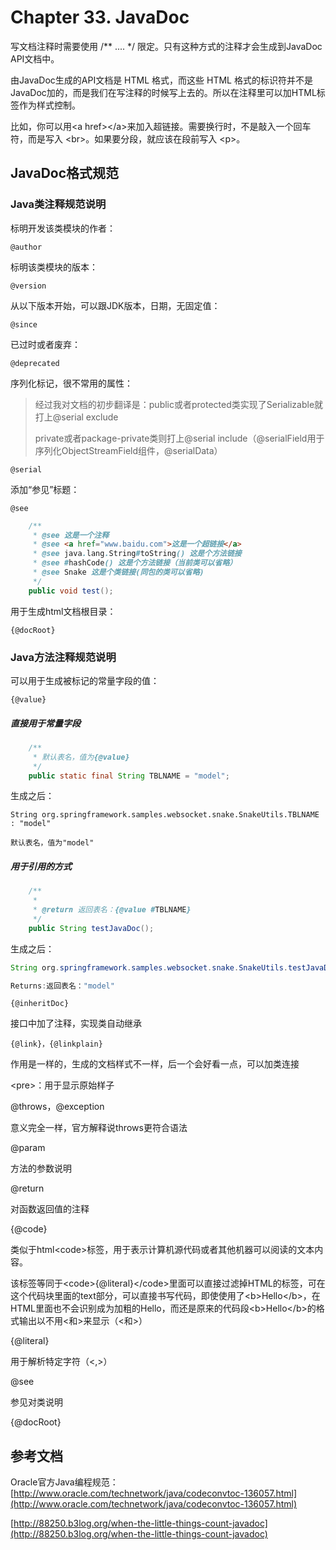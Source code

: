 # Chapter 33. JavaDoc

写文档注释时需要使用 /\*\* .... \*/ 限定。只有这种方式的注释才会生成到JavaDoc API文档中。

由JavaDoc生成的API文档是 HTML 格式，而这些 HTML 格式的标识符并不是 JavaDoc加的，而是我们在写注释的时候写上去的。所以在注释里可以加HTML标签作为样式控制。

比如，你可以用&lt;a href&gt;&lt;/a&gt;来加入超链接。需要换行时，不是敲入一个回车符，而是写入 &lt;br&gt;。如果要分段，就应该在段前写入 &lt;p&gt;。

## JavaDoc格式规范

### Java类注释规范说明

标明开发该类模块的作者：

`@author`

标明该类模块的版本：

`@version`

从以下版本开始，可以跟JDK版本，日期，无固定值：

`@since`

已过时或者废弃：

`@deprecated`

序列化标记，很不常用的属性：

> 经过我对文档的初步翻译是：public或者protected类实现了Serializable就打上@serial exclude
>
> private或者package-private类则打上@serial include（@serialField用于序列化ObjectStreamField组件，@serialData）

`@serial`

添加“参见”标题：

`@see`

```java
    /**
     * @see 这是一个注释
     * @see <a href="www.baidu.com">这是一个超链接</a>
     * @see java.lang.String#toString() 这是个方法链接
     * @see #hashCode() 这是个方法链接（当前类可以省略）
     * @see Snake 这是个类链接(同包的类可以省略)
     */
    public void test();
```

用于生成html文档根目录：

`{@docRoot}`

### Java方法注释规范说明

可以用于生成被标记的常量字段的值：

`{@value}`

##### 直接用于常量字段

```java
    /**
     * 默认表名，值为{@value}
     */
    public static final String TBLNAME = "model";
```

生成之后：

```
String org.springframework.samples.websocket.snake.SnakeUtils.TBLNAME : "model"

默认表名，值为"model"
```

##### 用于引用的方式

```java
    /**
     * 
     * @return 返回表名：{@value #TBLNAME}
     */
    public String testJavaDoc();
```

生成之后：

```java
String org.springframework.samples.websocket.snake.SnakeUtils.testJavaDoc()

Returns:返回表名："model"
```

```
{@inheritDoc}
```

接口中加了注释，实现类自动继承

```
{@link}，{@linkplain}
```

作用是一样的，生成的文档样式不一样，后一个会好看一点，可以加类连接

&lt;pre&gt;：用于显示原始样子

@throws，@exception

意义完全一样，官方解释说throws更符合语法

@param

方法的参数说明

@return

对函数返回值的注释

{@code}

类似于html&lt;code&gt;标签，用于表示计算机源代码或者其他机器可以阅读的文本内容。

该标签等同于&lt;code&gt;{@literal}&lt;/code&gt;里面可以直接过滤掉HTML的标签，可在这个代码块里面的text部分，可以直接书写代码，即使使用了&lt;b&gt;Hello&lt;/b&gt;，在HTML里面也不会识别成为加粗的Hello，而还是原来的代码段&lt;b&gt;Hello&lt;/b&gt;的格式输出以不用&lt;和&gt;来显示（&lt;和&gt;）

{@literal}

用于解析特定字符（&lt;,&gt;）

@see

参见对类说明

{@docRoot}

## 参考文档

Oracle官方Java编程规范：[http://www.oracle.com/technetwork/java/codeconvtoc-136057.html](http://www.oracle.com/technetwork/java/codeconvtoc-136057.html)

[http://88250.b3log.org/when-the-little-things-count-javadoc](http://88250.b3log.org/when-the-little-things-count-javadoc)

